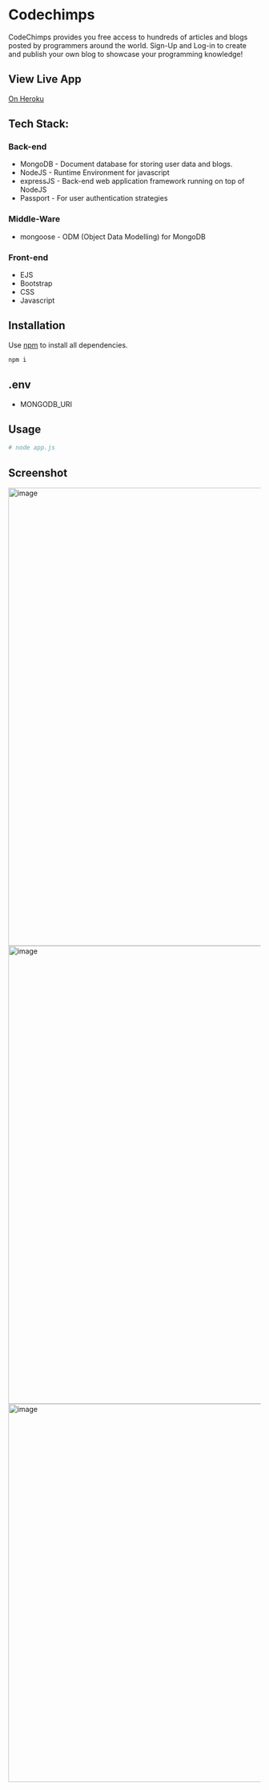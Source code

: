 # Codechimps
CodeChimps provides you free access to hundreds of articles and blogs posted by programmers around the world. Sign-Up and Log-in to create and publish your own blog to showcase your programming knowledge!

## View Live App
[On Heroku](https://obscure-plateau-62692.herokuapp.com/)

## Tech Stack:
  ### Back-end
   * MongoDB - Document database for storing user data and blogs.
   * NodeJS - Runtime Environment for javascript
   * expressJS - Back-end web application framework running on top of NodeJS
   * Passport - For user authentication strategies
  
  ### Middle-Ware 
   * mongoose - ODM (Object Data Modelling) for MongoDB
  
  ### Front-end
   * EJS
   * Bootstrap
   * CSS
   * Javascript

## Installation
Use [npm](https://mpmjs.com) to install all dependencies.

```bash
npm i
```

## .env
  * MONGODB_URI

## Usage

```bash
# node app.js
```

## Screenshot
<img width="913" alt="image" src="https://user-images.githubusercontent.com/97721201/174483377-f2d6b833-26e4-4e7d-a28a-f7e2bb4cbd0d.png">
<img width="913" alt="image" src="https://user-images.githubusercontent.com/97721201/174483468-ecd40f28-0ef1-436a-a7be-b806657d29a9.png">
<img width="754" alt="image" src="https://user-images.githubusercontent.com/97721201/174483524-4175903a-39ff-440e-a057-d377a7ad0f5b.png">

